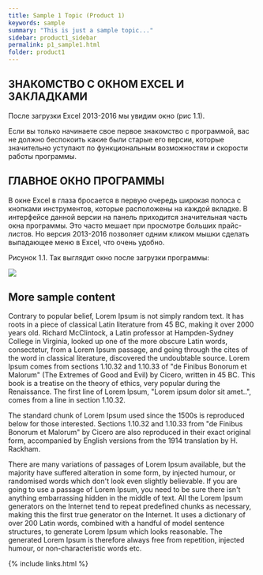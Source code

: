 ```yaml
---
title: Sample 1 Topic (Product 1)
keywords: sample
summary: "This is just a sample topic..."
sidebar: product1_sidebar
permalink: p1_sample1.html
folder: product1
---
```


## ЗНАКОМСТВО С ОКНОМ EXCEL И ЗАКЛАДКАМИ
После загрузки Excel 2013-2016 мы увидим окно (рис 1.1).

Если вы только начинаете свое первое знакомство с программой, вас не должно беспокоить какие были старые его версии, которые значительно уступают по функциональным возможностям и скорости работы программы.

## ГЛАВНОЕ ОКНО ПРОГРАММЫ
В окне Excel в глаза бросается в первую очередь широкая полоса с кнопками инструментов, которые расположены на каждой вкладке. В интерфейсе данной версии на панель приходится значительная часть окна программы. Это часто мешает при просмотре больших прайс-листов. Но версия 2013-2016 позволяет одним кликом мышки сделать выпадающее меню в Excel, что очень удобно.

Рисунок 1.1. Так выглядит окно после загрузки программы:

![](/img11.png)


## More sample content

Contrary to popular belief, Lorem Ipsum is not simply random text. It has roots in a piece of classical Latin literature from 45 BC, making it over 2000 years old. Richard McClintock, a Latin professor at Hampden-Sydney College in Virginia, looked up one of the more obscure Latin words, consectetur, from a Lorem Ipsum passage, and going through the cites of the word in classical literature, discovered the undoubtable source. Lorem Ipsum comes from sections 1.10.32 and 1.10.33 of "de Finibus Bonorum et Malorum" (The Extremes of Good and Evil) by Cicero, written in 45 BC. This book is a treatise on the theory of ethics, very popular during the Renaissance. The first line of Lorem Ipsum, "Lorem ipsum dolor sit amet..", comes from a line in section 1.10.32.

The standard chunk of Lorem Ipsum used since the 1500s is reproduced below for those interested. Sections 1.10.32 and 1.10.33 from "de Finibus Bonorum et Malorum" by Cicero are also reproduced in their exact original form, accompanied by English versions from the 1914 translation by H. Rackham.

There are many variations of passages of Lorem Ipsum available, but the majority have suffered alteration in some form, by injected humour, or randomised words which don't look even slightly believable. If you are going to use a passage of Lorem Ipsum, you need to be sure there isn't anything embarrassing hidden in the middle of text. All the Lorem Ipsum generators on the Internet tend to repeat predefined chunks as necessary, making this the first true generator on the Internet. It uses a dictionary of over 200 Latin words, combined with a handful of model sentence structures, to generate Lorem Ipsum which looks reasonable. The generated Lorem Ipsum is therefore always free from repetition, injected humour, or non-characteristic words etc.

{% include links.html %}
